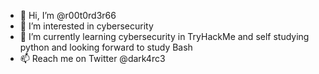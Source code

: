 - 👋 Hi, I’m @r00t0rd3r66
- 👀 I’m interested in cybersecurity 
- 🌱 I’m currently learning cybersecurity in TryHackMe and self studying python and looking forward to study Bash 
- 📫 Reach me on Twitter @dark4rc3

<!---
dark4rc3-0/dark4rc3-0 is a ✨ special ✨ repository because its `README.md` (this file) appears on your GitHub profile.
You can click the Preview link to take a look at your changes.
--->
